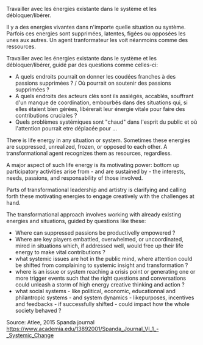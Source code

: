 Travailler avec les énergies existante dans le système et les débloquer/libérer.

Il y a des energies vivantes dans n'importe quelle situation ou système. Parfois ces energies sont supprimées, latentes, figées ou opposées les unes aux autres. Un agent tranformateur les voit néanmoins comme des ressources.

Travailler avec les énergies existante dans le système et les débloquer/libérer, guidé par des questions comme celles-ci:

- A quels endroits pourrait on donner les coudées franches à des passions supprimées ? / Où pourrait on soutenir des passions supprimées ?
- A quels endroits des acteurs clés sont ils assiégés, accablés, souffrant d'un manque de coordination, embourbés dans des situations qui, si elles étaient bien gérées, libérerait leur énergie vitale pour faire des contributions cruciales ?
- Quels problèmes systémiques sont "chaud" dans l'esprit du public et où l'attention pourrait etre déplacée pour ...

There is life energy in any situation or system. Sometimes these energies are suppressed, unrealized, frozen, or opposed to each other. A transformational agent recognizes them as resources, regardless.

A major aspect of such life energy is its motivating power: bottom up participatory activities arise from - and are sustained by - the interests, needs, passions, and responsability of those involved.

Parts of transformational leadership and artistry is clarifying and calling forth these motivating energies to engage creatively with the challenges at hand.

The transformational approach involves working with already existing energies and situations, guided by questions like these:

- Where can suppressed passions be productivelly empowered ?
- Where are key players embattled, overwhelmed, or uncoordinated, mired in situations which, if addressed well, would free up their life energy to make vital contributions ?
- what systemic issues are hot in the public mind, where attention could be shifted from complaining to systemic insight and transformation ?
- where is an issue or system reaching a crisis point or generating one or more trigger events such that the right questions and conversations could unleash a storm of high energy creative thinking and action ?
- what social systems - like political, economic, educationnal and philantropic systems - and system dynamics - likepurposes, incentives and feedbacks - if successfully shifted - could impact how the whole society behaved ?

Source: Atlee, 2015 Spanda journal
https://www.academia.edu/13892001/Spanda_Journal_VI_1_-_Systemic_Change
